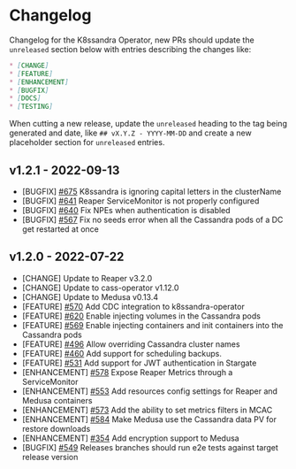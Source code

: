 # Changelog

Changelog for the K8ssandra Operator, new PRs should update the `unreleased` section below with entries describing the changes like:

```markdown
* [CHANGE]
* [FEATURE]
* [ENHANCEMENT]
* [BUGFIX]
* [DOCS]
* [TESTING]
```

When cutting a new release, update the `unreleased` heading to the tag being generated and date, like `## vX.Y.Z - YYYY-MM-DD` and create a new placeholder section for  `unreleased` entries.

## v1.2.1 - 2022-09-13

* [BUGFIX] [#675](https://github.com/k8ssandra/k8ssandra-operator/issues/675) K8ssandra is ignoring capital letters in the clusterName
* [BUGFIX] [#641](https://github.com/k8ssandra/k8ssandra-operator/issues/641) Reaper ServiceMonitor is not properly configured
* [BUGFIX] [#640](https://github.com/k8ssandra/k8ssandra-operator/issues/640) Fix NPEs when authentication is disabled
* [BUGFIX] [#567](https://github.com/k8ssandra/k8ssandra-operator/issues/567) Fix no seeds error when all the Cassandra pods of a DC get restarted at once

## v1.2.0 - 2022-07-22

* [CHANGE] Update to Reaper v3.2.0
* [CHANGE] Update to cass-operator v1.12.0
* [CHANGE] Update to Medusa v0.13.4
* [FEATURE] [#570](https://github.com/k8ssandra/k8ssandra-operator/issues/570) Add CDC integration to k8ssandra-operator
* [FEATURE] [#620](https://github.com/k8ssandra/k8ssandra-operator/issues/620) Enable injecting volumes in the Cassandra pods
* [FEATURE] [#569](https://github.com/k8ssandra/k8ssandra-operator/issues/569) Enable injecting containers and init containers into the Cassandra pods
* [FEATURE] [#496](https://github.com/k8ssandra/k8ssandra-operator/issues/496) Allow overriding Cassandra cluster names
* [FEATURE] [#460](https://github.com/k8ssandra/k8ssandra-operator/pull/460) Add support for scheduling backups.
* [FEATURE] [#531](https://github.com/k8ssandra/k8ssandra-operator/issues/531) Add support for JWT authentication in Stargate
* [ENHANCEMENT] [#578](https://github.com/k8ssandra/k8ssandra-operator/issues/578) Expose Reaper Metrics through a ServiceMonitor
* [ENHANCEMENT] [#553](https://github.com/k8ssandra/k8ssandra-operator/issues/531) Add resources config settings for Reaper and Medusa containers
* [ENHANCEMENT] [#573](https://github.com/k8ssandra/k8ssandra-operator/issues/573) Add the ability to set metrics filters in MCAC
* [ENHANCEMENT] [#584](https://github.com/k8ssandra/k8ssandra-operator/issues/584) Make Medusa use the Cassandra data PV for restore downloads
* [ENHANCEMENT] [#354](https://github.com/k8ssandra/k8ssandra-operator/issues/354) Add encryption support to Medusa
* [BUGFIX] [#549](https://github.com/k8ssandra/k8ssandra-operator/issues/549) Releases branches should run e2e tests against target release version

